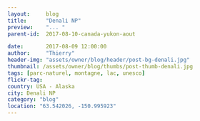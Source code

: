 ```yaml
---
layout:     blog
title:      "Denali NP"
preview:    "... "
parent-id:  2017-08-10-canada-yukon-aout

date:       2017-08-09 12:00:00
author:     "Thierry"
header-img: "assets/owner/blog/header/post-bg-denali.jpg"
thumbnail: /assets/owner/blog/thumbs/post-thumb-denali.jpg
tags: [parc-naturel, montagne, lac, unesco]
flickr-tag: 
country: USA - Alaska
city: Denali NP
category: "blog"
location: "63.542026, -150.995923"
---
```


